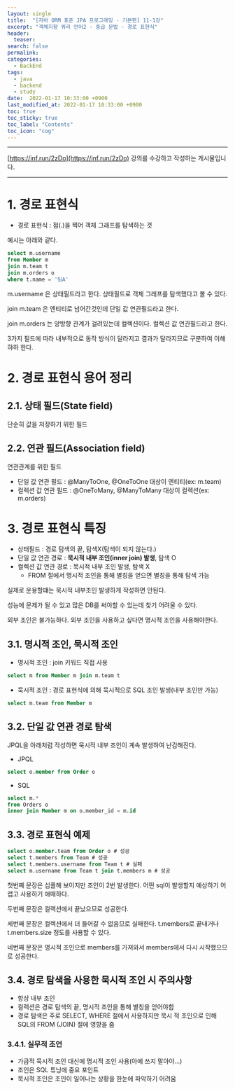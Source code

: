 ```yaml
---
layout: single
title:  "[자바 ORM 표준 JPA 프로그래밍 - 기본편] 11-1강"
excerpt: "객체지향 쿼리 언어2 - 중급 문법 - 경로 표현식"
header:
  teaser: 
search: false
permalink:
categories: 
  - BackEnd
tags:
  - java
  - backend
  - study
date:  2022-01-17 10:33:00 +0900
last_modified_at: 2022-01-17 10:33:00 +0900
toc: true
toc_sticky: true
toc_label: "Contents"
toc_icon: "cog"
---
```

---

[https://inf.run/2zDo](https://inf.run/2zDo) 강의를 수강하고 작성하는 게시물입니다.

---

# 1. 경로 표현식

- 경로 표현식 : 점(.)을 찍어 객체 그래프를 탐색하는 것

예시는 아래와 같다.

```sql
select m.username
from Member m
join m.team t
join m.orders o
where t.name = '팀A'
```

m.username 은 상태필드라고 한다.
상태필드로 객체 그래프를 탐색했다고 볼 수 있다.

join m.team 은 엔티티로 넘어간것인데 단일 값 연관필드라고 한다.

join m.orders 는 양방향 관계가 걸려있는데 컬렉션이다. 컬렉션 값 연관필드라고 한다.

3가지 필드에 따라 내부적으로 동작 방식이 달라지고 결과가 달라지므로 구분하여 이해햐하 한다.

# 2. 경로 표현식 용어 정리

## 2.1. 상태 필드(State field)

단순히 값을 저장하기 위한 필드

## 2.2. 연관 필드(Association field)

연관관계를 위한 필드

- 단일 값 연관 필드 : @ManyToOne, @OneToOne 대상이 엔티티(ex: m.team)
- 컬렉션 값 연관 필드 : @OneToMany, @ManyToMany 대상이 컬렉션(ex: m.orders)

# 3. 경로 표현식 특징

- 상태필드 : 경로 탐색의 끝, 탐색X(탐색이 되지 않는다.)
- 단일 값 연관 경로 : **묵시적 내부 조인(inner join) 발생**, 탐색 O
- 컬렉션 값 연관 경로 : 묵시적 내부 조인 발생, 탐색 X
  - FROM 절에서 명시적 조인을 통해 별칭을 얻으면 별칭을 통해 탐색 가능

실제로 운용할떄는 묵시적 내부조인 발생하게 작성하면 안된다.

성능에 문제가 될 수 있고 많은 DB를 써야할 수 있는데 찾기 어려울 수 있다.

외부 조인은 불가능하다. 외부 조인을 사용하고 싶다면 명시적 조인을 사용해야한다.

## 3.1. 명시적 조인, 묵시적 조인

- 명시적 조인 : join 키워드 직접 사용
```sql
select m from Member m join m.team t
```

- 묵시적 조인 : 경로 표현식에 의해 묵시적으로 SQL 조인 발생(내부 조인만 가능)
```sql
select m.team from Member m
```

## 3.2. 단일 값 연관 경로 탐색

JPQL을 아래처럼 작성하면 묵시적 내부 조인이 계속 발생하여 난감해진다.

- JPQL
```sql
select o.member from Order o
```

- SQL
```sql
select m.* 
from Orders o 
inner join Member m on o.member_id = m.id
```

## 3.3. 경로 표현식 예제

```sql
select o.member.team from Order o # 성공
select t.members from Team # 성공
select t.members.username from Team t # 실패
select m.username from Team t join t.members m # 성공
```

첫번째 문장은 심플해 보이지만 조인이 2번 발생한다. 어떤 sql이 발생할지 예상하기 어렵고 사용하기 애매하다.

두번째 문장은 컬렉션에서 끝났으므로 성공한다.

세번째 문장은 컬렉션에서 더 들어갈 수 없음므로 실패한다. t.members로 끝내거나 t.members.size 정도를 사용할 수 있다.

네번째 문장은 명시적 조인으로 members를 가져와서 members에서 다시 시작했으므로 성공한다.

## 3.4. 경로 탐색을 사용한 묵시적 조인 시 주의사항

- 항상 내부 조인
- 컬렉션은 경로 탐색의 끝, 명시적 조인을 통해 별칭을 얻어야함
- 경로 탐색은 주로 SELECT, WHERE 절에서 사용하지만 묵시 적 조인으로 인해 SQL의 FROM (JOIN) 절에 영향을 줌

### 3.4.1. 실무적 조언

- 가급적 묵시적 조인 대신에 명시적 조인 사용(아예 쓰지 말아야...)
- 조인은 SQL 튜닝에 중요 포인트
- 묵시적 조인은 조인이 일어나는 상황을 한눈에 파악하기 어려움

